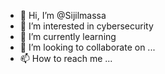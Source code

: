 - 👋 Hi, I’m @Sijilmassa
- 👀 I’m interested in cybersecurity 
- 🌱 I’m currently learning 
- 💞️ I’m looking to collaborate on ...
- 📫 How to reach me ...

<!---
Sijilmassa/Sijilmassa is a ✨ special ✨ repository because its `README.md` (this file) appears on your GitHub profile.
You can click the Preview link to take a look at your changes.
--->
